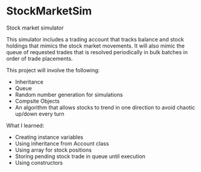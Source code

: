 # StockMarketSim
Stock market simulator

This simulator includes a trading account that tracks balance and stock holdings that mimics the stock market movements. It will also mimic the queue of requested trades that is resolved periodically in bulk batches in order of trade placements.

This project will involve the following:
- Inheritance
- Queue
- Random number generation for simulations
- Compsite Objects
- An algorithm that allows stocks to trend in one direction to avoid chaotic up/down every turn

What I learned: 
- Creating instance variables
- Using inheritance from Account class
- Using array for stock positions
- Storing pending stock trade in queue until execution
- Using constructors
